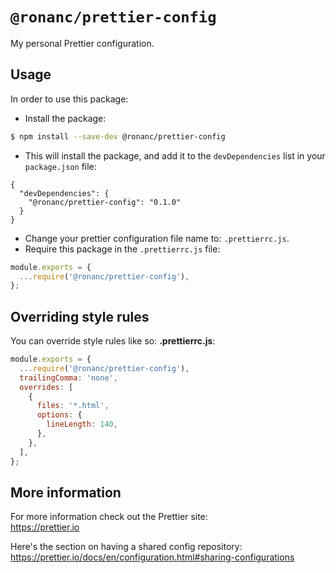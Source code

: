 # `@ronanc/prettier-config`

My personal Prettier configuration.

## Usage

In order to use this package:

- Install the package:

```sh
$ npm install --save-dev @ronanc/prettier-config
```

- This will install the package, and add it to the `devDependencies` list in your `package.json` file:

```jsonc
{
  "devDependencies": {
    "@ronanc/prettier-config": "0.1.0"
  }
}
```

- Change your prettier configuration file name to: `.prettierrc.js`.
- Require this package in the `.prettierrc.js` file:

```js
module.exports = {
  ...require('@ronanc/prettier-config'),
};
```

## Overriding style rules

You can override style rules like so:
**.prettierrc.js**:

```js
module.exports = {
  ...require('@ronanc/prettier-config'),
  trailingComma: 'none',
  overrides: [
    {
      files: '*.html',
      options: {
        lineLength: 140,
      },
    },
  ],
};
```

## More information

For more information check out the Prettier site:  
https://prettier.io

Here's the section on having a shared config repository:  
https://prettier.io/docs/en/configuration.html#sharing-configurations
